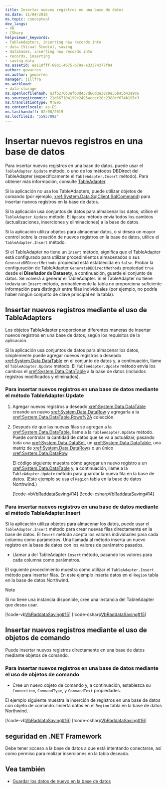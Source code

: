 ```yaml
---
title: Insertar nuevos registros en una base de datos
ms.date: 11/04/2016
ms.topic: conceptual
dev_langs:
- VB
- CSharp
helpviewer_keywords:
- TableAdapters, inserting new records into
- data [Visual Studio], saving
- databases, inserting new records into
- records, inserting
- saving data
ms.assetid: ea118fff-69b1-4675-b79a-e33374377f04
author: gewarren
ms.author: gewarren
manager: jillfra
ms.workload:
- data-storage
ms.openlocfilehash: a3fb276b3efb0d437d66d3e38c9e55b45b43e9c6
ms.sourcegitcommit: 21d667104199c2493accec20c2388cf674b195c3
ms.translationtype: MTE95
ms.contentlocale: es-ES
ms.lasthandoff: 02/08/2019
ms.locfileid: "55957892"
---
```

# <a name="insert-new-records-into-a-database"></a>Insertar nuevos registros en una base de datos

Para insertar nuevos registros en una base de datos, puede usar el `TableAdapter.Update` método, o uno de los métodos DBDirect del TableAdapter (específicamente el `TableAdapter.Insert` método). Para obtener más información, consulte [TableAdapter](../data-tools/create-and-configure-tableadapters.md).

Si la aplicación no usa los TableAdapters, puede utilizar objetos de comando (por ejemplo, <xref:System.Data.SqlClient.SqlCommand>) para insertar nuevos registros en la base de datos.

Si la aplicación usa conjuntos de datos para almacenar los datos, utilice el `TableAdapter.Update` método. El `Update` método envía todos los cambios (actualizaciones, inserciones y eliminaciones) a la base de datos.

Si la aplicación utiliza objetos para almacenar datos, o si desea un mayor control sobre la creación de nuevos registros en la base de datos, utilice el `TableAdapter.Insert` método.

Si el TableAdapter no tiene un `Insert` método, significa que el TableAdapter está configurado para utilizar procedimientos almacenados o sus `GenerateDBDirectMethods` propiedad está establecida en `false`. Probar la configuración de TableAdapter `GenerateDBDirectMethods` propiedad `true` desde el **Diseñador de Dataset**y, a continuación, guarde el conjunto de datos. Se volverá a generar el TableAdapter. Si el TableAdapter no tiene todavía un `Insert` método, probablemente la tabla no proporciona suficiente información para distinguir entre filas individuales (por ejemplo, no podría haber ningún conjunto de clave principal en la tabla).

## <a name="insert-new-records-by-using-tableadapters"></a>Insertar nuevos registros mediante el uso de TableAdapters

Los objetos TableAdapter proporcionan diferentes maneras de insertar nuevos registros en una base de datos, según los requisitos de la aplicación.

Si la aplicación usa conjuntos de datos para almacenar los datos, simplemente puede agregar nuevos registros a deseado <xref:System.Data.DataTable> en el conjunto de datos y, a continuación, llame el `TableAdapter.Update` método. El `TableAdapter.Update` método envía los cambios el <xref:System.Data.DataTable> a la base de datos (incluidos registros modificados y eliminados).

### <a name="to-insert-new-records-into-a-database-by-using-the-tableadapterupdate-method"></a>Para insertar nuevos registros en una base de datos mediante el método TableAdapter.Update

1. Agregar nuevos registros a deseado <xref:System.Data.DataTable> creando un nuevo <xref:System.Data.DataRow> y agregarla a la <xref:System.Data.DataTable.Rows%2A> colección.

2. Después de que las nuevas filas se agregan a la <xref:System.Data.DataTable>, llame a la `TableAdapter.Update` método. Puede controlar la cantidad de datos que se va a actualizar, pasando toda una <xref:System.Data.DataSet>, un <xref:System.Data.DataTable>, una matriz de <xref:System.Data.DataRow>s o un único <xref:System.Data.DataRow>.

   El código siguiente muestra cómo agregar un nuevo registro a un <xref:System.Data.DataTable> y, a continuación, llame a la `TableAdapter.Update` método para guardar la nueva fila en la base de datos. (Este ejemplo se usa el `Region` tabla en la base de datos Northwind.)

   [!code-vb[VbRaddataSaving#14](../data-tools/codesnippet/VisualBasic/insert-new-records-into-a-database_1.vb)]
   [!code-csharp[VbRaddataSaving#14](../data-tools/codesnippet/CSharp/insert-new-records-into-a-database_1.cs)]

### <a name="to-insert-new-records-into-a-database-by-using-the-tableadapterinsert-method"></a>Para insertar nuevos registros en una base de datos mediante el método TableAdapter.Insert

Si la aplicación utiliza objetos para almacenar los datos, puede usar el `TableAdapter.Insert` método para crear nuevas filas directamente en la base de datos. El `Insert` método acepta los valores individuales para cada columna como parámetros. Una llamada al método inserta un nuevo registro en la base de datos con los valores de parámetro pasados.

- Llamar a del TableAdapter `Insert` método, pasando los valores para cada columna como parámetros.

El siguiente procedimiento muestra cómo utilizar el `TableAdapter.Insert` método para insertar filas. En este ejemplo inserta datos en el `Region` tabla en la base de datos Northwind.

> [!NOTE]
> Si no tiene una instancia disponible, cree una instancia del TableAdapter que desea usar.

[!code-vb[VbRaddataSaving#15](../data-tools/codesnippet/VisualBasic/insert-new-records-into-a-database_2.vb)]
[!code-csharp[VbRaddataSaving#15](../data-tools/codesnippet/CSharp/insert-new-records-into-a-database_2.cs)]

## <a name="insert-new-records-by-using-command-objects"></a>Insertar nuevos registros mediante el uso de objetos de comando

Puede insertar nuevos registros directamente en una base de datos mediante objetos de comando.

### <a name="to-insert-new-records-into-a-database-by-using-command-objects"></a>Para insertar nuevos registros en una base de datos mediante el uso de objetos de comando

- Cree un nuevo objeto de comando y, a continuación, establezca su `Connection`, `CommandType`, y `CommandText` propiedades.

El ejemplo siguiente muestra la inserción de registros en una base de datos con objeto de comando. Inserta datos en el `Region` tabla en la base de datos Northwind.

[!code-vb[VbRaddataSaving#16](../data-tools/codesnippet/VisualBasic/insert-new-records-into-a-database_3.vb)]
[!code-csharp[VbRaddataSaving#16](../data-tools/codesnippet/CSharp/insert-new-records-into-a-database_3.cs)]

## <a name="net-framework-security"></a>seguridad en .NET Framework

Debe tener acceso a la base de datos a que está intentando conectarse, así como permiso para realizar inserciones en la tabla deseada.

## <a name="see-also"></a>Vea también

- [Guardar los datos de nuevo en la base de datos](../data-tools/save-data-back-to-the-database.md)